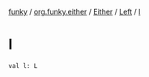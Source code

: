 [funky](../../../index.md) / [org.funky.either](../../index.md) / [Either](../index.md) / [Left](index.md) / [l](.)

# l

`val l: L`